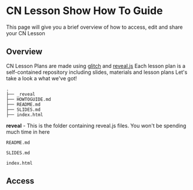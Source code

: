 # CN Lesson Show How To Guide

This page will give you a brief overview of how to access, edit and share your CN Lesson


## Overview

CN Lesson Plans are made using [glitch](https://glitch.com/) and [reveal.js](https://github.com/hakimel/reveal.js/)
Each lesson plan is a self-contained repository including slides, materials and lesson plans
Let's take a look a what we've got!

```
.
├── _reveal
├── HOWTOGUIDE.md
├── README.md
├── SLIDES.md
├── index.html
```

**reveal** - This is the folder containing reveal.js files. You won't be spending much time in here

`README.md`

`SLIDES.md`

`index.html`

## Access



